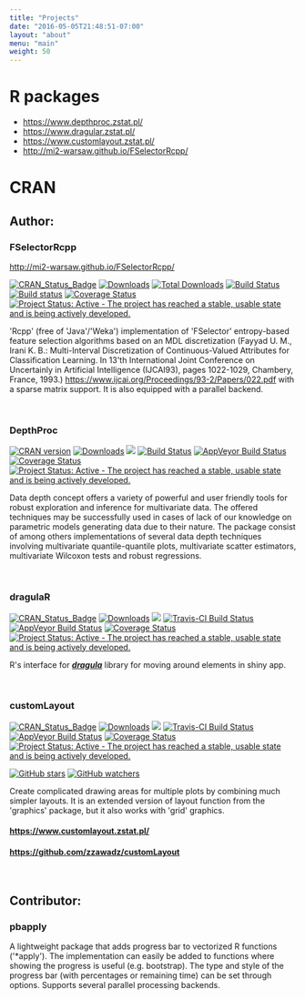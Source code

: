 ```yaml
---
title: "Projects"
date: "2016-05-05T21:48:51-07:00"
layout: "about"
menu: "main"
weight: 50
---
```



<style type="text/css">

img {
  display: inline;
}

.post-content img {
  display: inline;
}

</style>

# R packages


- https://www.depthproc.zstat.pl/
- https://www.dragular.zstat.pl/
- https://www.customlayout.zstat.pl/
- http://mi2-warsaw.github.io/FSelectorRcpp/

# CRAN

## Author:

### FSelectorRcpp

http://mi2-warsaw.github.io/FSelectorRcpp/

[![CRAN_Status_Badge](http://www.r-pkg.org/badges/version/FSelectorRcpp)]( http://cran.rstudio.com/package=FSelectorRcpp)
[![Downloads](http://cranlogs.r-pkg.org/badges/FSelectorRcpp)](http://cran.rstudio.com/package=FSelectorRcpp)
[![Total Downloads](http://cranlogs.r-pkg.org/badges/grand-total/FSelectorRcpp)](http://cranlogs.r-pkg.org/badges/grand-total/FSelectorRcpp)
[![Build Status](https://api.travis-ci.org/mi2-warsaw/FSelectorRcpp.png)](https://travis-ci.org/mi2-warsaw/FSelectorRcpp)
[![Build status](https://ci.appveyor.com/api/projects/status/jv14pt787g7h26sn?svg=true)](https://ci.appveyor.com/project/MarcinKosinski/fselectorrcpp)
[![Coverage Status](https://img.shields.io/codecov/c/github/mi2-warsaw/FSelectorRcpp/master.svg)](https://codecov.io/github/mi2-warsaw/FSelectorRcpp?branch=master)
[![Project Status: Active - The project has reached a stable, usable state and is being actively developed.](http://www.repostatus.org/badges/latest/active.svg)](http://www.repostatus.org/#active)


'Rcpp' (free of 'Java'/'Weka') implementation of 'FSelector' entropy-based feature selection algorithms based on an MDL discretization (Fayyad U. M., Irani K. B.: Multi-Interval Discretization of Continuous-Valued Attributes for Classification Learning. In 13'th International Joint Conference on Uncertainly in Artificial Intelligence (IJCAI93), pages 1022-1029, Chambery, France, 1993.) <https://www.ijcai.org/Proceedings/93-2/Papers/022.pdf> with a sparse matrix support. It is also equipped with a parallel backend.

<br/>

### DepthProc

[![CRAN version](https://www.r-pkg.org/badges/version/DepthProc)](https://cran.rstudio.com/web/packages/DepthProc/index.html)
[![Downloads](https://cranlogs.r-pkg.org/badges/DepthProc)](https://cran.rstudio.com/package=DepthProc)
[![](https://cranlogs.r-pkg.org/badges/grand-total/DepthProc)](https://cran.rstudio.com/web/packages/DepthProc/index.html)
[![Build Status](https://travis-ci.org/zzawadz/DepthProc.svg?branch=master)](https://travis-ci.org/zzawadz/DepthProc)
[![AppVeyor Build Status](https://ci.appveyor.com/api/projects/status/github/zzawadz/DepthProc?branch=master&svg=true)](https://ci.appveyor.com/project/zzawadz/DepthProc)
[![Coverage Status](https://img.shields.io/codecov/c/github/zzawadz/DepthProc/master.svg)](https://codecov.io/github/zzawadz/DepthProc?branch=master)
[![Project Status: Active - The project has reached a stable, usable state and is being actively developed.](http://www.repostatus.org/badges/latest/active.svg)](http://www.repostatus.org/#active)

Data depth concept offers a variety of powerful and user friendly tools for robust exploration and inference for multivariate data. The offered techniques may be successfully used in cases of lack of our knowledge on parametric models generating data due to their nature. The package consist of among others implementations of several data depth techniques involving multivariate quantile-quantile plots, multivariate scatter estimators, multivariate Wilcoxon tests and robust regressions.

<br/>

### dragulaR

[![CRAN_Status_Badge](https://www.r-pkg.org/badges/version/dragulaR)](https://cran.r-project.org/package=dragulaR)
[![Downloads](https://cranlogs.r-pkg.org/badges/dragulaR)](https://cran.rstudio.com/package=dragulaR)
[![](https://cranlogs.r-pkg.org/badges/grand-total/dragulaR)](https://cran.rstudio.com/web/packages/dragulaR/index.html)
[![Travis-CI Build Status](https://travis-ci.org/zzawadz/dragulaR.svg?branch=master)](https://travis-ci.org/zzawadz/dragulaR)
[![AppVeyor Build Status](https://ci.appveyor.com/api/projects/status/github/zzawadz/dragulaR?branch=master&svg=true)](https://ci.appveyor.com/project/zzawadz/dragulaR)
[![Coverage Status](https://img.shields.io/codecov/c/github/zzawadz/dragulaR/master.svg)](https://codecov.io/github/zzawadz/dragulaR?branch=master)
[![Project Status: Active - The project has reached a stable, usable state and is being actively developed.](http://www.repostatus.org/badges/latest/active.svg)](http://www.repostatus.org/#active)

R's interface for ***[dragula](https://github.com/bevacqua/dragula)*** library for moving around elements in shiny app.

<br/>

### customLayout

[![CRAN_Status_Badge](https://www.r-pkg.org/badges/version/customLayout)](https://cran.r-project.org/package=customLayout)
[![Downloads](https://cranlogs.r-pkg.org/badges/customLayout)](https://cran.rstudio.com/package=customLayout)
[![](https://cranlogs.r-pkg.org/badges/grand-total/customLayout)](https://cran.rstudio.com/web/packages/customLayout/index.html)
[![Travis-CI Build Status](https://travis-ci.org/zzawadz/customLayout.svg?branch=master)](https://travis-ci.org/zzawadz/customLayout)
[![AppVeyor Build Status](https://ci.appveyor.com/api/projects/status/github/zzawadz/customLayout?branch=master&svg=true)](https://ci.appveyor.com/project/zzawadz/customLayout)
[![Coverage Status](https://img.shields.io/codecov/c/github/zzawadz/customLayout/master.svg)](https://codecov.io/github/zzawadz/customLayout?branch=master)
[![Project Status: Active - The project has reached a stable, usable state and is being actively developed.](https://www.repostatus.org/badges/latest/active.svg)](https://www.repostatus.org/#active)

[![GitHub stars](https://img.shields.io/github/stars/zzawadz/customLayout.svg?style=social&label=Stars)](https://github.com/zzawadz/customLayout/stargazers)
[![GitHub watchers](https://img.shields.io/github/watchers/zzawadz/customLayout.svg?style=social&label=Watch)](https://github.com/zzawadz/customLayout)

Create complicated drawing areas for multiple plots by combining much simpler layouts. It is an extended version of layout function from the 'graphics' package, but it also works with 'grid' graphics.

#### https://www.customlayout.zstat.pl/
#### https://github.com/zzawadz/customLayout

<br />

## Contributor:

### pbapply

A lightweight package that adds progress bar to vectorized R functions ('*apply'). The implementation can easily be added to functions where showing the progress is useful (e.g. bootstrap). The type and style of the progress bar (with percentages or remaining time) can be set through options. Supports several parallel processing backends.
